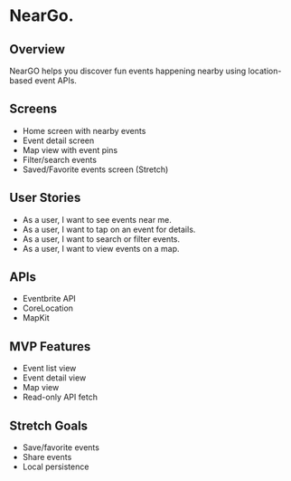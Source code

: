 # NearGo.

## Overview
NearGO helps you discover fun events happening nearby using location-based event APIs.

## Screens
- Home screen with nearby events
- Event detail screen
- Map view with event pins
- Filter/search events
- Saved/Favorite events screen (Stretch)

## User Stories
- As a user, I want to see events near me.
- As a user, I want to tap on an event for details.
- As a user, I want to search or filter events.
- As a user, I want to view events on a map.

## APIs
- Eventbrite API
- CoreLocation
- MapKit

## MVP Features
- Event list view
- Event detail view
- Map view
- Read-only API fetch

## Stretch Goals
- Save/favorite events
- Share events
- Local persistence
